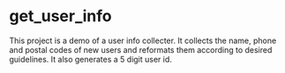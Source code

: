 # get_user_info
This project is a demo of a user info collecter. It collects the name, phone and postal codes of new users and reformats them according to desired guidelines. It also generates a 5 digit user id.
